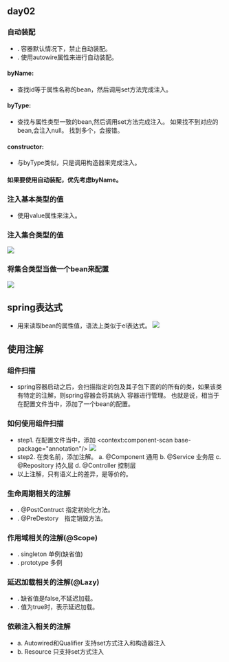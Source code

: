 ## day02
### 自动装配
- . 容器默认情况下，禁止自动装配。
- . 使用autowire属性来进行自动装配。
#### byName:
- 查找id等于属性名称的bean，然后调用set方法完成注入。
#### byType:
- 查找与属性类型一致的bean,然后调用set方法完成注入。 如果找不到对应的bean,会注入null。 找到多个，会报错。 
#### constructor:
- 与byType类似，只是调用构造器来完成注入。
#### 如果要使用自动装配，优先考虑byName。
### 注入基本类型的值
- 使用value属性来注入。
### 注入集合类型的值
![](https://github.com/lu666666/notebooks/blob/master/notes/09/2/list.png)
### 将集合类型当做一个bean来配置
![](https://github.com/lu666666/notebooks/blob/master/notes/09/2/list2.png)
## spring表达式
- 用来读取bean的属性值，语法上类似于el表达式。
![](https://github.com/lu666666/notebooks/blob/master/notes/09/2/springel.png)
## 使用注解
### 组件扫描
- spring容器启动之后，会扫描指定的包及其子包下面的的所有的类，如果该类有特定的注解，则spring容器会将其纳入 容器进行管理。 也就是说，相当于在配置文件当中，添加了一个bean的配置。
### 如何使用组件扫描
- step1. 在配置文件当中，添加 <context:component-scan base-package="annotation"/>
![](https://github.com/lu666666/notebooks/blob/master/notes/09/2/scan.png)
- step2. 在类名前，添加注解。 a.  @Component 通用   b.  @Service 业务层  c.  @Repository 持久层  d.  @Controller 控制层
- 以上注解，只有语义上的差异，是等价的。
### 生命周期相关的注解
- . @PostContruct 指定初始化方法。
- . @PreDestory　指定销毁方法。
### 作用域相关的注解(@Scope)
- . singleton 单例(缺省值)
- . prototype 多例
### 延迟加载相关的注解(@Lazy)
- . 缺省值是false,不延迟加载。
- . 值为true时，表示延迟加载。
### 依赖注入相关的注解
- a. Autowired和Qualifier 支持set方式注入和构造器注入
- b. Resource 只支持set方式注入
